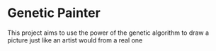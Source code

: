 # Genetic Painter

This project aims to use the power of the genetic algorithm to draw a picture just like an artist would from a real one
